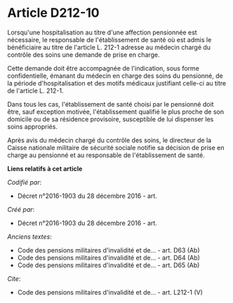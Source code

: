 # Article D212-10

Lorsqu'une hospitalisation au titre d'une affection pensionnée est nécessaire, le responsable de l'établissement de santé où
est admis le bénéficiaire au titre de l'article L. 212-1 adresse au médecin chargé du contrôle des soins une demande de prise
en charge.

Cette demande doit être accompagnée de l'indication, sous forme confidentielle, émanant du médecin en charge des soins du
pensionné, de la période d'hospitalisation et des motifs médicaux justifiant celle-ci au titre de l'article L. 212-1.

Dans tous les cas, l'établissement de santé choisi par le pensionné doit être, sauf exception motivée, l'établissement
qualifié le plus proche de son domicile ou de sa résidence provisoire, susceptible de lui dispenser les soins appropriés.

Après avis du médecin chargé du contrôle des soins, le directeur de la Caisse nationale militaire de sécurité sociale notifie
sa décision de prise en charge au pensionné et au responsable de l'établissement de santé.

**Liens relatifs à cet article**

_Codifié par_:

  - Décret n°2016-1903 du 28 décembre 2016 - art.

_Créé par_:

  - Décret n°2016-1903 du 28 décembre 2016 - art.

_Anciens textes_:

  - Code des pensions militaires d'invalidité et de... - art. D63 (Ab)
  - Code des pensions militaires d'invalidité et de... - art. D64 (Ab)
  - Code des pensions militaires d'invalidité et de... - art. D65 (Ab)

_Cite_:

  - Code des pensions militaires d'invalidité et de... - art. L212-1 (V)
